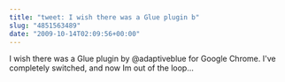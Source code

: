 ```yaml
---
title: "tweet: I wish there was a Glue plugin b"
slug: "4851563489"
date: "2009-10-14T02:09:56+00:00"
---
```

I wish there was a Glue plugin by @adaptiveblue for Google Chrome. I've completely switched, and now Im out of the loop...